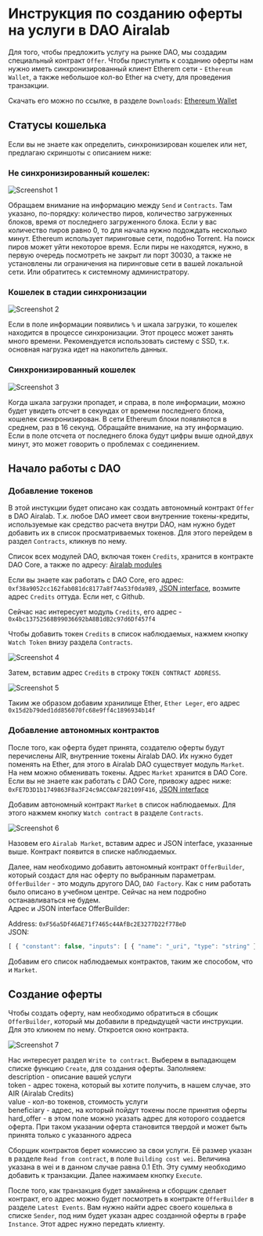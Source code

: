 # Инструкция по созданию оферты на услуги в DAO Airalab

Для того, чтобы предложить услугу на рынке DAO, мы создадим специальный контракт `Offer`. Чтобы приступить к созданию оферты нам нужно иметь синхронизированный клиент Etherem сети - `Ethereum Wallet`, а также небольшое кол-во Ether на счету, для проведения транзакции.

Скачать его можно по ссылке, в разделе `Downloads`: [Ethereum Wallet](https://github.com/ethereum/mist/releases)

## Статусы кошелька

Если вы не знаете как определить, синхронизирован кошелек или нет, предлагаю скриншоты с описанием ниже:

### Не синхронизированный кошелек:

![Screenshot 1](/img/Screenshot_1.png)

Обращаем внимание на информацию между `Send` и `Contracts`. Там указано, по-порядку: количество пиров, количество загруженных блоков, время от последнего загруженного блока. Если у вас количество пиров равно 0, то для начала нужно подождать несколько минут. Ethereum использует пиринговые сети, подобно Torrent. На поиск пиров может уйти некоторое время. Если пиры не находятся, нужно, в первую очередь посмотреть не закрыт ли порт 30030, а также не установлены ли ограничения на пиринговые сети в вашей локальной сети. Или обратитесь к системному администратору.

### Кошелек в стадии синхронизации

![Screenshot 2](/img/Screenshot_2.png)

Если в поле информации появились `%` и шкала загрузки, то кошелек находится в процессе синхронизации. Этот процесс может занять много времени. Рекомендуется использовать систему с SSD, т.к. основная нагрузка идет на накопитель данных.

### Синхронизированный кошелек

![Screenshot 3](/img/Screenshot_3.png)

Когда шкала загрузки пропадет, и справа, в поле информации, можно будет увидеть отсчет в секундах от времени последнего блока, кошелек синхронизирован. В сети Ethereum блоки появляются в среднем, раз в 16 секунд. Обращайте внимание, на эту информацию. Если в поле отсчета от последнего блока будут цифры выше одной,двух минут, это может говорить о проблемах с соединением.

## Начало работы с DAO

### Добавление токенов

В этой инстукции будет описано как создать автономный контракт `Offer` в DAO Airalab. Т.к. любое DAO имеет свои внутренние токены-кредиты, используемые как средство расчета внутри DAO, нам нужно будет добавить их в список просматриваемых токенов. Для этого перейдем в раздел `Contracts`, кликнув по нему.

Список всех модулей DAO, включая токен `Credits`, хранится в контракте DAO Core, а также по адресу: [Airalab modules](https://github.com/airalab/DAO-Airalab)

Если вы знаете как работать с DAO Core, его адрес: `0xf38a9052cc162fab081dc8177a8f74a53f0da989`, [JSON interface](https://github.com/airalab/core/blob/master/abi/modules/Core.json), возмите адрес `Credits` оттуда. Если нет, с Github.

Сейчас нас интересует модуль `Credits`, его адрес - `0x4bc13752568B99036692bA8B1dB2c97d6Df457f4`

Чтобы добавить токен `Credits` в список наблюдаемых, нажмем кнопку `Watch Token` внизу раздела `Contracts`.

![Screenshot 4](/img/Screenshot_4.png)

Затем, вставим адрес `Credits` в строку `TOKEN CONTRACT ADDRESS`.

![Screenshot 5](/img/Screenshot_5.png)

Таким же образом добавим хранилище Ether, `Ether Leger`, его адрес `0x15d2b79ded1dd856070fc68e9ff4c1896934b14f`

### Добавление автономных контрактов

После того, как оферта будет принята, создателю оферты будут перечислены AIR, внутренние токены Airalab DAO. Их нужно будет поменять на Ether, для этого в Airalab DAO существует модуль `Market`. На нем можно обменивать токены. Адрес `Market` хранится в DAO Core. Если вы не знаете как работать с DAO Core, привожу адрес ниже:
`0xFE7D3D1b1749863F8a3F24c9ACC0AF282109F416`, [JSON interface](https://raw.githubusercontent.com/airalab/core/master/abi/modules/Market.json)

Добавим автономный контракт `Market` в список наблюдаемых. Для этого нажмем кнопку `Watch contract` в разделе `Contracts`.

![Screenshot 6](/img/Screenshot_6.png)

Назовем его `Airalab Market`, вставим адрес и JSON interface, указанные выше. Контракт появится в списке наблюдаемых.

Далее, нам необходимо добавить автономный контракт `OfferBuilder`, который создаст для нас оферту по выбранным параметрам. `OfferBuilder` - это модуль другого DAO, `DAO Factory`. Как с ним работать было описано в учебном центре. Сейчас на нем подробно останавливаться не будем.  
Адрес и JSON interface OfferBuilder:

Address: `0xF56a5Df46AE71f7465c44AfBc2E3277D22f778eD`  
JSON:
``` js
[ { "constant": false, "inputs": [ { "name": "_uri", "type": "string" } ], "name": "setSecurityCheck", "outputs": [], "type": "function" }, { "constant": false, "inputs": [ { "name": "_beneficiary", "type": "address" } ], "name": "setBeneficiary", "outputs": [], "type": "function" }, { "constant": true, "inputs": [], "name": "beneficiary", "outputs": [ { "name": "", "type": "address", "value": "0x2e3e8f5dac79e49e199e86f4226511261e3704dd" } ], "type": "function" }, { "constant": false, "inputs": [], "name": "kill", "outputs": [], "type": "function" }, { "constant": false, "inputs": [ { "name": "_buildingCostWei", "type": "uint256" } ], "name": "setCost", "outputs": [], "type": "function" }, { "constant": false, "inputs": [ { "name": "_owner", "type": "address" } ], "name": "delegate", "outputs": [], "type": "function" }, { "constant": true, "inputs": [], "name": "buildingCostWei", "outputs": [ { "name": "", "type": "uint256", "value": "100000000000000000" } ], "type": "function" }, { "constant": true, "inputs": [], "name": "owner", "outputs": [ { "name": "", "type": "address", "value": "0x4af013afbadb22d8a88c92d68fc96b033b9ebb8a" } ], "type": "function" }, { "constant": true, "inputs": [], "name": "getLastContract", "outputs": [ { "name": "", "type": "address", "value": "0x" } ], "type": "function" }, { "constant": true, "inputs": [ { "name": "", "type": "address" }, { "name": "", "type": "uint256" } ], "name": "getContractsOf", "outputs": [ { "name": "", "type": "address", "value": "0x" } ], "type": "function" }, { "constant": true, "inputs": [], "name": "securityCheckURI", "outputs": [ { "name": "", "type": "string", "value": "" } ], "type": "function" }, { "constant": false, "inputs": [ { "name": "_description", "type": "string" }, { "name": "_token", "type": "address" }, { "name": "_value", "type": "uint256" }, { "name": "_beneficiary", "type": "address" }, { "name": "_hard_offer", "type": "address" } ], "name": "create", "outputs": [ { "name": "", "type": "address" } ], "type": "function" }, { "anonymous": false, "inputs": [ { "indexed": true, "name": "sender", "type": "address" }, { "indexed": true, "name": "instance", "type": "address" } ], "name": "Builded", "type": "event" } ]
```

Добавим его список наблюдаемых контрактов, таким же способом, что и `Market`.

## Создание оферты

Чтобы создать оферту, нам необходимо обратиться в сбощик `OfferBuilder`, который мы добавили в предыдущей части инструкции. Для это кликнем по нему. Откроется окно контракта.

![Screenshot 7](/img/Screenshot_7.png)

Нас интересует раздел `Write to contract`. Выберем в выпадающем списке функцию `Create`, для создания оферты. Заполняем:  
     description - описание вашей услуги  
     token - адрес токена, который вы хотите получить, в нашем случае, это AIR (Airalab Credits)  
     value - кол-во токенов, стоимость услуги  
     beneficiary - адрес, на который пойдут токены после принятия оферты  
     hard_offer - в этом поле можно указать адрес для которого создается оферта. При таком указании оферта становится твердой и может быть принята только с указанного адреса

Сборщик контрактов берет комиссию за свои услуги. Её размер указан в разделе `Read from contract`, в поле `Building cost wei`. Величина указана в wei и в данном случае равна 0.1 Eth. Эту сумму необходимо добавить к транзакции. Далее нажимаем кнопку `Execute`.

После того, как транзакция будет замайнена и сборщик сделает контракт, его адрес можно будет посмотреть в контракте `OfferBuilder` в разделе `Latest Events`. Вам нужно найти адрес своего кошелька в списке `Sender`, под ним будет указан адрес созданной оферты в графе `Instance`. Этот адрес нужно передать клиенту.
